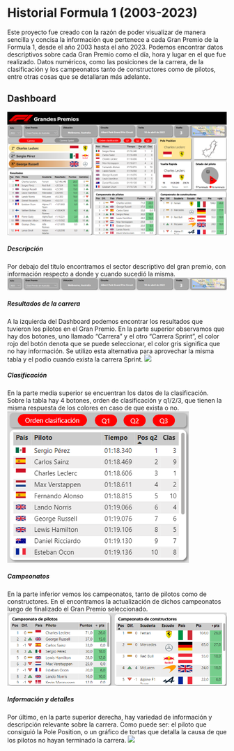 # Historial Formula 1 (2003-2023)
Este proyecto fue creado con la razón de poder visualizar de manera sencilla y concisa la información que pertenece a cada Gran Premio de la Formula 1, desde el año 2003 hasta el año 2023.
Podemos encontrar datos descriptivos sobre cada Gran Premio como el día, hora y lugar en el que fue realizado. Datos numéricos, como las posiciones de la carrera, de la clasificación y los campeonatos tanto de constructores como de pilotos, entre otras cosas que se detallaran más adelante.
## Dashboard
![](../Imagenes/Dashboard.png)
##### Descripción
Por debajo del título encontramos el sector descriptivo del gran premio, con información respecto a donde y cuando sucedió la misma.
![](../Imagenes/Descripcion.png)
##### Resultados de la carrera
A la izquierda del Dashboard podemos encontrar los resultados que tuvieron los pilotos en el Gran Premio. En la parte superior observamos que hay dos botones, uno llamado “Carrera” y el otro “Carrera Sprint”, el color rojo del botón denota que se puede seleccionar, el color gris significa que no hay información. Se utilizo esta alternativa para aprovechar la misma tabla y el podio cuando exista la carrera Sprint. 
![](../Imagenes/Resultados-de-la-carrera.png)
##### Clasificación
En la parte media superior se encuentran los datos de la clasificación. Sobre la tabla hay 4 botones, orden de clasificación y q1/2/3, que tienen la misma respuesta de los colores en caso de que exista o no. 
![](../Imagenes/Clasificacion.png)
##### Campeonatos
En la parte inferior vemos los campeonatos, tanto de pilotos como de constructores. En el encontramos la actualización de dichos campeonatos luego de finalizado el Gran Premio seleccionado.
![](../Imagenes/Campeonatos.png)
##### Información y detalles
Por último, en la parte superior derecha, hay variedad de información y descripción relevante sobre la carrera. Como puede ser: el piloto que consiguió la Pole Position, o un gráfico de tortas que detalla la causa de que los pilotos no hayan terminado la carrera.
![](../Imagenes/Informacion-y-detalle.png)
